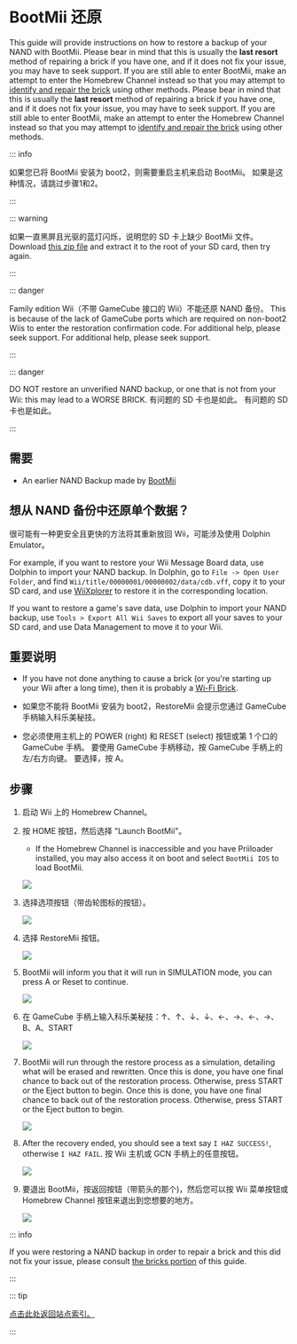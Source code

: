# BootMii 还原

This guide will provide instructions on how to restore a backup of your NAND with BootMii. Please bear in mind that this is usually the <strong mark="crwd-mark">last resort</strong> method of repairing a brick if you have one, and if it does not fix your issue, you may have to seek support. If you are still able to enter BootMii, make an attempt to enter the Homebrew Channel instead so that you may attempt to <a href="bricks">identify and repair the brick</a> using other methods. Please bear in mind that this is usually the <strong>last resort</strong> method of repairing a brick if you have one, and if it does not fix your issue, you may have to seek support. If you are still able to enter BootMii, make an attempt to enter the Homebrew Channel instead so that you may attempt to [identify and repair the brick](bricks) using other methods.

::: info

如果您已将 BootMii 安装为 boot2，则需要重启主机来启动 BootMii。 如果是这种情况，请跳过步骤1和2。

:::

::: warning

如果一直黑屏且光驱的蓝灯闪烁，说明您的 SD 卡上缺少 BootMii 文件。 Download [this zip file](https://static.hackmii.com/bootmii_sd_files.zip) and extract it to the root of your SD card, then try again.

:::

::: danger

Family edition Wii（不带 GameCube 接口的 Wii）不能还原 NAND 备份。 This is because of the lack of GameCube ports which are required on non-boot2 Wiis to enter the restoration confirmation code. For additional help, please seek support. For additional help, please seek support.

:::

::: danger

DO NOT restore an unverified NAND backup, or one that is not from your Wii: this may lead to a WORSE BRICK. 有问题的 SD 卡也是如此。 有问题的 SD 卡也是如此。

:::

## 需要

- An earlier NAND Backup made by [BootMii](bootmii)

## 想从 NAND 备份中还原单个数据？

很可能有一种更安全且更快的方法将其重新放回 Wii，可能涉及使用 Dolphin Emulator。

For example, if you want to restore your Wii Message Board data, use Dolphin to import your NAND backup. In Dolphin, go to `File -> Open User Folder`, and find `Wii/title/00000001/00000002/data/cdb.vff`, copy it to your SD card, and use [WiiXplorer](https://oscwii.org/library/app/wiixplorer) to restore it in the corresponding location.

If you want to restore a game's save data, use Dolphin to import your NAND backup, use `Tools > Export All Wii Saves` to export all your saves to your SD card, and use Data Management to move it to your Wii.

## 重要说明

- If you have not done anything to cause a brick (or you're starting up your Wii after a long time), then it is probably a [Wi-Fi Brick](bricks#wi-fi-brick).

- 如果您不能将 BootMii 安装为 boot2，RestoreMii 会提示您通过 GameCube 手柄输入科乐美秘技。

- 您必须使用主机上的 POWER (right) 和 RESET (select) 按钮或第 1 个口的 GameCube 手柄。 要使用 GameCube 手柄移动，按 GameCube 手柄上的左/右方向键。 要选择，按 A。

## 步骤

1. 启动 Wii 上的 Homebrew Channel。

2. 按 HOME 按钮，然后选择 "Launch BootMii"。

   - If the Homebrew Channel is inaccessible and you have Priiloader installed, you may also access it on boot and select `BootMii IOS` to load BootMii.

   ![](/images/bootmii/BootMii_HBC.png)

3. 选择选项按钮（带齿轮图标的按钮）。

   ![](/images/bootmii/BootMii_Gears.png)

4. 选择 RestoreMii 按钮。

   ![](/images/bootmii/BootMii_Restore.png)

5. BootMii will inform you that it will run in SIMULATION mode, you can press A or Reset to continue.

   ![](/images/bootmii/BootMii_NAND_Simulation.png)

6. 在 GameCube 手柄上输入科乐美秘技：↑、↑、↓、↓、←、→、←、→、B、A、START

   ![](/images/bootmii/BootMii_NAND_Konami.png)

7. BootMii will run through the restore process as a simulation, detailing what will be erased and rewritten. Once this is done, you have one final chance to back out of the restoration process. Otherwise, press START or the Eject button to begin. Once this is done, you have one final chance to back out of the restoration process. Otherwise, press START or the Eject button to begin.

   ![](/images/bootmii/BootMii_NAND_Restore.png)

8. After the recovery ended, you should see a text say `I HAZ SUCCESS!`, otherwise `I HAZ FAIL`. 按 Wii 主机或 GCN 手柄上的任意按钮。

   ![](/images/bootmii/BootMii_NAND_Restore_Success.png)

9. 要退出 BootMii，按返回按钮（带箭头的那个)，然后您可以按 Wii 菜单按钮或 Homebrew Channel 按钮来退出到您想要的地方。

   ![](/images/bootmii/BootMii_Return.png)

::: info

If you were restoring a NAND backup in order to repair a brick and this did not fix your issue, please consult [the bricks portion](bricks) of this guide.

:::

::: tip

[点击此处返回站点索引。](site-navigation)

:::
